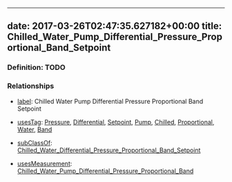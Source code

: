 
---
date: 2017-03-26T02:47:35.627182+00:00
title: Chilled_Water_Pump_Differential_Pressure_Proportional_Band_Setpoint
---
### Definition: TODO

### Relationships

* [label](http://www.w3.org/2000/01/rdf-schema#label): Chilled Water Pump Differential Pressure Proportional Band Setpoint

* [usesTag](https://brickschema.org/schema/1.0/BrickFrame#usesTag): [Pressure](https://brickschema.org/schema/1.0/BrickTag#Pressure), [Differential](https://brickschema.org/schema/1.0/BrickTag#Differential), [Setpoint](https://brickschema.org/schema/1.0/BrickTag#Setpoint), [Pump](https://brickschema.org/schema/1.0/BrickTag#Pump), [Chilled](https://brickschema.org/schema/1.0/BrickTag#Chilled), [Proportional](https://brickschema.org/schema/1.0/BrickTag#Proportional), [Water](https://brickschema.org/schema/1.0/BrickTag#Water), [Band](https://brickschema.org/schema/1.0/BrickTag#Band)

* [subClassOf](http://www.w3.org/2000/01/rdf-schema#subClassOf): [Chilled_Water_Differential_Pressure_Proportional_Band_Setpoint](https://brickschema.org/schema/1.0/Brick#Chilled_Water_Differential_Pressure_Proportional_Band_Setpoint)

* [usesMeasurement](https://brickschema.org/schema/1.0/BrickFrame#usesMeasurement): [Chilled_Water_Pump_Differential_Pressure_Proportional_Band](https://brickschema.org/schema/1.0/Brick#Chilled_Water_Pump_Differential_Pressure_Proportional_Band)
